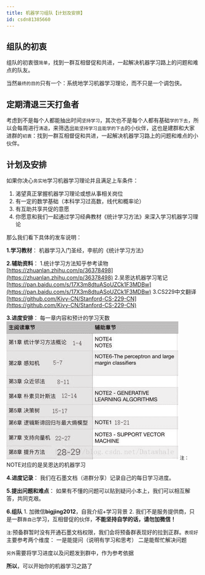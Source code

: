 ```yaml
---
title: 机器学习组队【计划及安排】
id: csdn81385660
---
```


## 组队的初衷

组队的初衷很`简单`，找到一群互相督促和共进，一起解决机器学习路上的问题和难点的队友。

当然`最终的目的`只有一个：系统地学习机器学习理论，而不只是一个调包侠。

## 定期清退三天打鱼者

考虑到不是每个人都能抽出时间`坚持学习`，其次也不是每个人都有基础`学的下去`，所以会每周进行`清退`，来筛选出`能坚持学习且能学的下去`的小伙伴，这也是建群和大家进群的`初衷`：找到一群互相督促和共进，一起解决机器学习路上的问题和难点的小伙伴。

## 计划及安排

如果你决心`务实地`学习机器学习理论并且满足上车条件：

1.  渴望真正掌握机器学习理论或想从事相关岗位
2.  有一定的数学基础（本科学习过高数，线代和概率论）
3.  有互助共享共促的意愿
4.  你愿意和我们一起通过学习经典教材《统计学习方法》来深入学习机器学习理论

那么我们看下具体的发车说明：

**1.学习教材**：
机器学习入门圣经，李航的《统计学习方法》

**2.辅助资料**：
1.统计学习方法知乎参考读物
[https://zhuanlan.zhihu.com/p/36378498](https://zhuanlan.zhihu.com/p/36378498)
2.吴恩达机器学习笔记
[https://pan.baidu.com/s/17X3m8dtuASoUZCk1F3MDBw](https://pan.baidu.com/s/17X3m8dtuASoUZCk1F3MDBw)
3.CS229中文翻译
[https://github.com/Kivy-CN/Stanford-CS-229-CN](https://github.com/Kivy-CN/Stanford-CS-229-CN)

**3.进度安排**：
每一章内容和预计的学习天数
![这里写图片描述](../img/757a141a0f4ac95e605cf196b32e838d.png)
`注：`NOTE对应的是吴恩达的机器学习

**4.进度记录**：
我们在石墨文档（进群分享）记录自己的每日学习进度。

**5.提出问题和难点**：
如果有不懂的问题可以贴到疑问小本上，我们可以相互解答，共同克艰。

**6.组队**
1\. 加微信**bigjing2012**，自我介绍+学习背景
2\. 我们不是服务提供商，只是一群`靠自己`学习，互相督促的伙伴，**不能坚持自学的话，请勿加微信！**

`注`:预备群暂时没有开通石墨文档权限，我们会将预备群表现好的拉到正群。`表现好`主要参考两个维度：
一是能提问（说明有学习和思考）
二是能帮忙解决问题

`另外`需要将学习进度以及问题发到群中，作为参考依据

**所以**，可以开始你的机器学习之路了